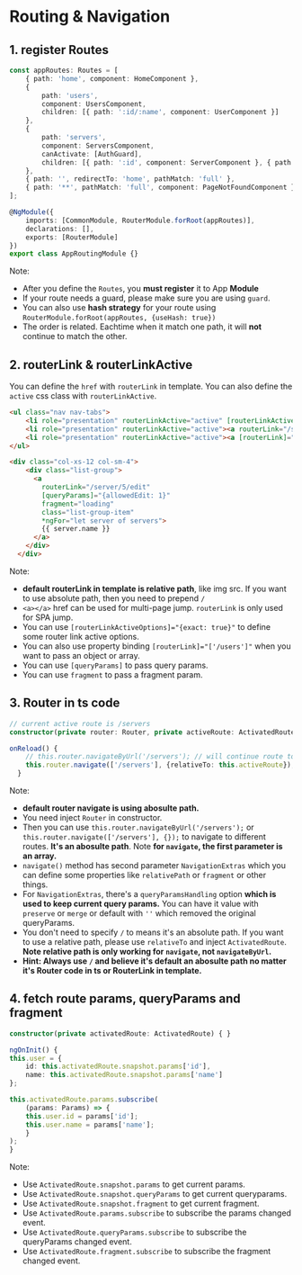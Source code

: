 # Routing & Navigation

## 1. register Routes

```ts
const appRoutes: Routes = [
    { path: 'home', component: HomeComponent },
    {
        path: 'users',
        component: UsersComponent,
        children: [{ path: ':id/:name', component: UserComponent }]
    },
    {
        path: 'servers',
        component: ServersComponent,
        canActivate: [AuthGuard],
        children: [{ path: ':id', component: ServerComponent }, { path: ':id/edit', component: EditServerComponent }]
    },
    { path: '', redirectTo: 'home', pathMatch: 'full' },
    { path: '**', pathMatch: 'full', component: PageNotFoundComponent }
];

@NgModule({
    imports: [CommonModule, RouterModule.forRoot(appRoutes)],
    declarations: [],
    exports: [RouterModule]
})
export class AppRoutingModule {}
```

Note:

-   After you define the `Routes`, you **must register** it to App **Module**
-   If your route needs a guard, please make sure you are using `guard`.
-   You can also use **hash strategy** for your route using `RouterModule.forRoot(appRoutes, {useHash: true})`
-   The order is related. Eachtime when it match one path, it will **not** continue to match the other.

## 2. routerLink & routerLinkActive

You can define the `href` with `routerLink` in template. You can also define the `active` css class with `routerLinkActive`.

```html
<ul class="nav nav-tabs">
    <li role="presentation" routerLinkActive="active" [routerLinkActiveOptions]="{exact: true}"><a routerLink="/" >Home</a></li>
    <li role="presentation" routerLinkActive="active"><a routerLink="/servers">Servers</a></li>
    <li role="presentation" routerLinkActive="active"><a [routerLink]="['/users']">Users</a></li>
</ul>

<div class="col-xs-12 col-sm-4">
    <div class="list-group">
      <a
        routerLink="/server/5/edit"
        [queryParams]="{allowedEdit: 1}"
        fragment="loading"
        class="list-group-item"
        *ngFor="let server of servers">
        {{ server.name }}
      </a>
    </div>
  </div>
```

Note:

-   **default routerLink in template is relative path**, like img src. If you want to use absolute path, then you need to prepend `/`
-   `<a></a>` href can be used for multi-page jump. `routerLink` is only used for SPA jump.
-   You can use `[routerLinkActiveOptions]="{exact: true}"` to define some router link active options.
-   You can also use property binding `[routerLink]="['/users']"` when you want to pass an object or array.
-   You can use `[queryParams]` to pass query params.
-   You can use `fragment` to pass a fragment param.

## 3. Router in ts code

```ts
// current active route is /servers
constructor(private router: Router, private activeRoute: ActivatedRoute) { }

onReload() {
    // this.router.navigateByUrl('/servers'); // will continue route to '/servers', {NavigationExtra} won't work for this method
    this.router.navigate(['/servers'], {relativeTo: this.activeRoute}); // will route to '/servers/servers'
  }
```

Note:

-   **default router navigate is using abosulte path.**
-   You need inject `Router` in constructor.
-   Then you can use `this.router.navigateByUrl('/servers');` or `this.router.navigate(['/servers'], {});` to navigate to different routes. **It's an abosulte path**. Note **for `navigate`, the first parameter is an array.**
-   `navigate()` method has second parameter `NavigationExtras` which you can define some properties like `relativePath` or `fragment` or other things.
-   For `NavigationExtras`, there's a `queryParamsHandling` option **which is used to keep current query params.** You can have it value with `preserve` or `merge` or default with `''` which removed the original queryParams.
-   You don't need to specify `/` to means it's an absolute path. If you want to use a relative path, please use `relativeTo` and inject `ActivatedRoute`. **Note relative path is only working for `navigate`, not `navigateByUrl`.**
-   **Hint: Always use `/` and believe it's default an abosulte path no matter it's Router code in ts or RouterLink in template.**

## 4. fetch route params, queryParams and fragment

```ts
constructor(private activatedRoute: ActivatedRoute) { }

ngOnInit() {
this.user = {
    id: this.activatedRoute.snapshot.params['id'],
    name: this.activatedRoute.snapshot.params['name']
};

this.activatedRoute.params.subscribe(
    (params: Params) => {
    this.user.id = params['id'];
    this.user.name = params['name'];
    }
);
}
```

Note:

-   Use `ActivatedRoute.snapshot.params` to get current params.
-   Use `ActivatedRoute.snapshot.queryParams` to get current queryparams.
-   Use `ActivatedRoute.snapshot.fragment` to get current fragment.
-   Use `ActivatedRoute.params.subscribe` to subscribe the params changed event.
-   Use `ActivatedRoute.queryParams.subscribe` to subscribe the queryParams changed event.
-   Use `ActivatedRoute.fragment.subscribe` to subscribe the fragment changed event.
